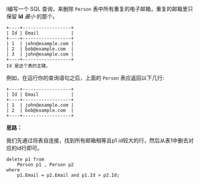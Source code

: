 l编写一个 SQL 查询，来删除 `Person` 表中所有重复的电子邮箱，重复的邮箱里只保留 **Id** *最小* 的那个。



```
+----+------------------+
| Id | Email            |
+----+------------------+
| 1  | john@example.com |
| 2  | bob@example.com  |
| 3  | john@example.com |
+----+------------------+
Id 是这个表的主键。
```

例如，在运行你的查询语句之后，上面的 `Person` 表应返回以下几行:

```
+----+------------------+
| Id | Email            |
+----+------------------+
| 1  | john@example.com |
| 2  | bob@example.com  |
+----+------------------+
```



<b>思路：</b>

我们先通过将表自连接，找到所有邮箱相等且p1.id较大的行，然后从表1中删去对应的id行即可。

```mysql
delete p1 from
    Person p1 , Person p2
where
    p1.Email = p2.Email and p1.Id > p2.Id;
```


